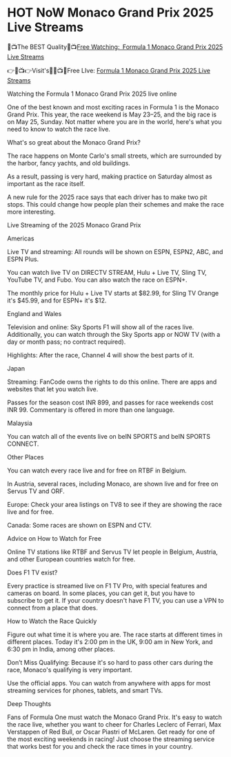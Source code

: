# HOT NoW Monaco Grand Prix 2025 Live Streams

🔴📺The BEST Quality🔴📺[Free Watching: Formula 1 Monaco Grand Prix 2025 Live Streams](https://updatesportslivestreamstv.blogspot.com)

👉🔴📺👉Visit's📲🔴📺📲Free LIve: [Formula 1 Monaco Grand Prix 2025 Live Streams](https://updatesportslivestreamstv.blogspot.com)

Watching the Formula 1 Monaco Grand Prix 2025 live online


One of the best known and most exciting races in Formula 1 is the Monaco Grand Prix. This year, the race weekend is May 23–25, and the big race is on May 25, Sunday. Not matter where you are in the world, here's what you need to know to watch the race live.

What's so great about the Monaco Grand Prix?

The race happens on Monte Carlo's small streets, which are surrounded by the harbor, fancy yachts, and old buildings.

As a result, passing is very hard, making practice on Saturday almost as important as the race itself.

A new rule for the 2025 race says that each driver has to make two pit stops. This could change how people plan their schemes and make the race more interesting.

Live Streaming of the 2025 Monaco Grand Prix

Americas

Live TV and streaming: All rounds will be shown on ESPN, ESPN2, ABC, and ESPN Plus.

You can watch live TV on DIRECTV STREAM, Hulu + Live TV, Sling TV, YouTube TV, and Fubo. You can also watch the race on ESPN+.

The monthly price for Hulu + Live TV starts at $82.99, for Sling TV Orange it's $45.99, and for ESPN+ it's $12.

England and Wales

Television and online: Sky Sports F1 will show all of the races live. Additionally, you can watch through the Sky Sports app or NOW TV (with a day or month pass; no contract required).

Highlights: After the race, Channel 4 will show the best parts of it.

Japan

Streaming: FanCode owns the rights to do this online. There are apps and websites that let you watch live.

Passes for the season cost INR 899, and passes for race weekends cost INR 99. Commentary is offered in more than one language.

Malaysia

You can watch all of the events live on beIN SPORTS and beIN SPORTS CONNECT.

Other Places

You can watch every race live and for free on RTBF in Belgium.

In Austria, several races, including Monaco, are shown live and for free on Servus TV and ORF.

Europe: Check your area listings on TV8 to see if they are showing the race live and for free.

Canada: Some races are shown on ESPN and CTV.

Advice on How to Watch for Free

Online TV stations like RTBF and Servus TV let people in Belgium, Austria, and other European countries watch for free.

Does F1 TV exist?

Every practice is streamed live on F1 TV Pro, with special features and cameras on board. In some places, you can get it, but you have to subscribe to get it. If your country doesn't have F1 TV, you can use a VPN to connect from a place that does.

How to Watch the Race Quickly

Figure out what time it is where you are. The race starts at different times in different places. Today it's 2:00 pm in the UK, 9:00 am in New York, and 6:30 pm in India, among other places.

Don’t Miss Qualifying: Because it's so hard to pass other cars during the race, Monaco's qualifying is very important.

Use the official apps. You can watch from anywhere with apps for most streaming services for phones, tablets, and smart TVs.

Deep Thoughts

Fans of Formula One must watch the Monaco Grand Prix. It's easy to watch the race live, whether you want to cheer for Charles Leclerc of Ferrari, Max Verstappen of Red Bull, or Oscar Piastri of McLaren. Get ready for one of the most exciting weekends in racing! Just choose the streaming service that works best for you and check the race times in your country.
